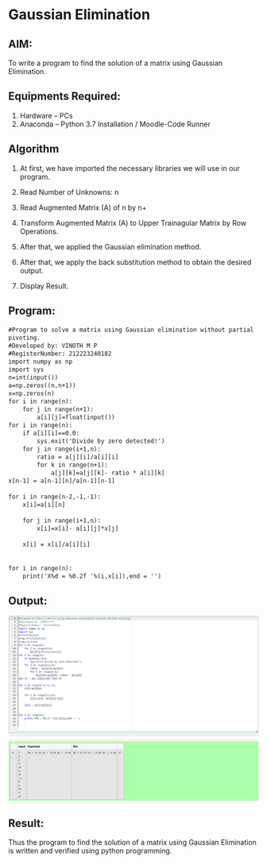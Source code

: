 # Gaussian Elimination

## AIM:
To write a program to find the solution of a matrix using Gaussian Elimination.

## Equipments Required:
1. Hardware – PCs
2. Anaconda – Python 3.7 Installation / Moodle-Code Runner

## Algorithm
1. At first, we have imported the necessary libraries we will use in our program.

2. Read Number of Unknowns: n

3. Read Augmented Matrix (A) of n by n+

4. Transform Augmented Matrix (A) to Upper Trainagular Matrix by Row Operations.

5. After that, we applied the Gaussian elimination method.

6. After that, we apply the back substitution method to obtain the desired output. 

7. Display Result.

## Program:
```
#Program to solve a matrix using Gaussian elimination without partial pivoting.
#Developed by: VINOTH M P
#RegisterNumber: 212223240182
import numpy as np
import sys
n=int(input())
a=np.zeros((n,n+1))
x=np.zeros(n)
for i in range(n):
    for j in range(n+1):
        a[i][j]=float(input())
for i in range(n):
    if a[i][i]==0.0:
        sys.exit('Divide by zero detected!')
    for j in range(i+1,n):
        ratio = a[j][i]/a[i][i]
        for k in range(n+1):
            a[j][k]=a[j][k]- ratio * a[i][k]
x[n-1] = a[n-1][n]/a[n-1][n-1]

for i in range(n-2,-1,-1):
    x[i]=a[i][n]
    
    for j in range(i+1,n):
        x[i]=x[i]- a[i][j]*x[j]
        
    x[i] = x[i]/a[i][i]
    
    
for i in range(n):
    print('X%d = %0.2f '%(i,x[i]),end = '')
```

## Output:
![alt text](<Screenshot 2024-04-27 085313.png>)

## Result:
Thus the program to find the solution of a matrix using Gaussian Elimination is written and verified using python programming.

